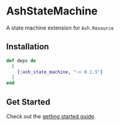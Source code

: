 # AshStateMachine

A state machine extension for `Ash.Resource`

## Installation

```elixir
def deps do
  [
    {:ash_state_machine, "~> 0.1.5"}
  ]
end
```

## Get Started

Check out the [getting started guide](/documentation/tutorials/get-started-with-state-machines.md).
